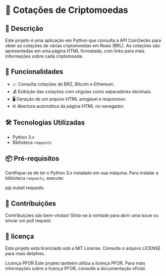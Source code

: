 # 🚀 Cotações de Criptomoedas

## 📝 Descrição

Este projeto é uma aplicação em Python que consulta a API CoinGecko para obter as cotações de várias criptomoedas em Reais (BRL). As cotações são apresentadas em uma página HTML formatada, com links para mais informações sobre cada criptomoeda.

## 🌟 Funcionalidades

- 📈 Consulta cotações de BRZ, Bitcoin e Ethereum.
- 💰 Exibição das cotações com vírgulas como separadores decimais.
- 🖥️ Geração de um arquivo HTML amigável e responsivo.
- 🌐 Abertura automática da página HTML no navegador.

## 🛠️ Tecnologias Utilizadas

- Python 3.x
- Biblioteca `requests`

## 📦 Pré-requisitos

Certifique-se de ter o Python 3.x instalado em sua máquina. Para instalar a biblioteca `requests`, execute:


pip install requests

##  🤝 Contribuições

Contribuições são bem-vindas! Sinta-se à vontade para abrir uma issue ou enviar um pull request.

## 📜 licença

Este projeto está licenciado sob a MIT License. Consulte o arquivo LICENSE para mais detalhes.

Licença PFOR
Este projeto também utiliza a licença PFOR. Para mais informações sobre a licença PFOR, consulte a documentação oficial.

```bash